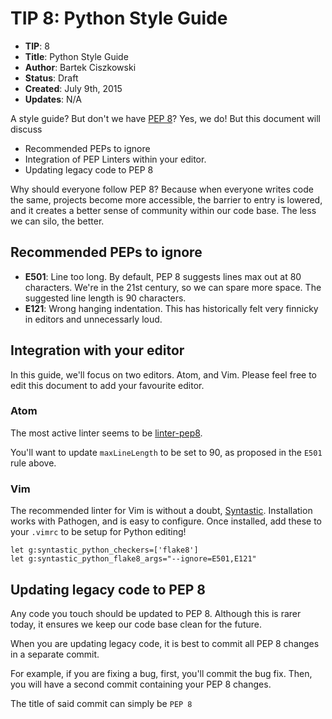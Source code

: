 # TIP 8: Python Style Guide

* **TIP**: 8
* **Title**:  Python Style Guide
* **Author**: Bartek Ciszkowski
* **Status**: Draft
* **Created**: July 9th, 2015
* **Updates**: N/A

A style guide? But don't we have [PEP 8](https://www.python.org/dev/peps/pep-0008/)? Yes, we do! But this document will discuss

* Recommended PEPs to ignore
* Integration of PEP Linters within your editor.
* Updating legacy code to PEP 8

Why should everyone follow PEP 8? Because when everyone writes code the same,
projects become more accessible, the barrier to entry is lowered, and it
creates a better sense of community within our code base. The less we can silo,
the better.

## Recommended PEPs to ignore

* **E501**: Line too long. By default, PEP 8 suggests lines max out at 80
    characters. We're in the 21st century, so we can spare more space. The
    suggested line length is 90 characters.
* **E121**: Wrong hanging indentation. This has historically felt very finnicky
    in editors and unnecessarly loud.

## Integration with your editor

In this guide, we'll focus on two editors. Atom, and Vim. Please feel free to
edit this document to add your favourite editor.

### Atom

The most active linter seems to be [linter-pep8](https://github.com/AtomLinter/linter-pep8).

You'll want to update `maxLineLength` to be set to 90, as proposed in the `E501`
rule above.

### Vim

The recommended linter for Vim is without a doubt,
[Syntastic](https://github.com/scrooloose/syntastic). Installation works with
Pathogen, and is easy to configure. Once installed, add these to your `.vimrc`
to be setup for Python editing!

    let g:syntastic_python_checkers=['flake8']
    let g:syntastic_python_flake8_args="--ignore=E501,E121" 

## Updating legacy code to PEP 8

Any code you touch should be updated to PEP 8. Although this is rarer today, it
ensures we keep our code base clean for the future.

When you are updating legacy code, it is best to commit all PEP 8 changes in a
separate commit. 

For example, if you are fixing a bug, first, you'll commit the bug fix. Then,
you will have a second commit containing your PEP 8 changes.

The title of said commit can simply be `PEP 8`
